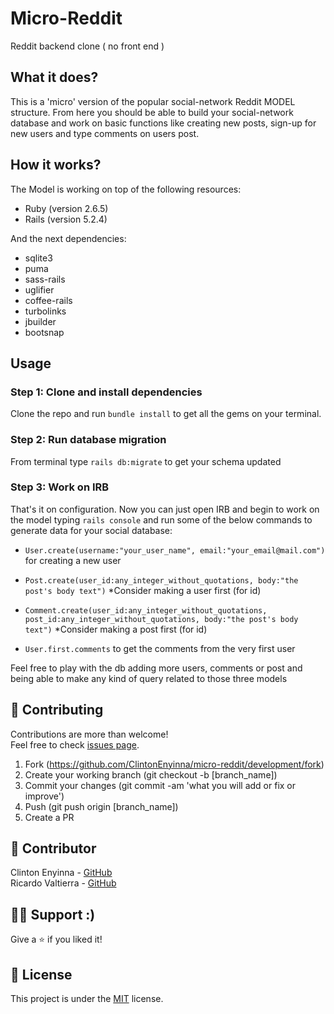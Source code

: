 Micro-Reddit
==============

Reddit backend clone ( no front end )

## What it does?
This is a 'micro' version of the popular social-network Reddit MODEL structure. From here you should be able to build your social-network database and work on basic functions like creating new posts, sign-up for new users and type comments on users post.

## How it works?
The Model is working on top of the following resources:

- Ruby (version 2.6.5)
- Rails (version 5.2.4)

And the next dependencies:

- sqlite3
- puma
- sass-rails
- uglifier
- coffee-rails
- turbolinks
- jbuilder
- bootsnap

## Usage
### Step 1: Clone and install dependencies
Clone the repo and run `bundle install` to get all the gems on your terminal.
### Step 2: Run database migration
From terminal type `rails db:migrate` to get your schema updated
### Step 3: Work on IRB
That's it on configuration. Now you can just open IRB and begin to work on the model typing `rails console` and run some of the below commands to generate data for your social database:

- `User.create(username:"your_user_name", email:"your_email@mail.com")` for creating a new user

- `Post.create(user_id:any_integer_without_quotations, body:"the post's body text")` *Consider making a user first (for id)

- `Comment.create(user_id:any_integer_without_quotations, post_id:any_integer_without_quotations, body:"the post's body text")` *Consider making a post first (for id)

- `User.first.comments` to get the comments from the very first user 

Feel free to play with the db adding more users, comments or post and being able to make any kind of query related to those three models

## 🤝 Contributing

Contributions are more than welcome!<br/>Feel free to check [issues page](https://github.com/ClintonEnyinna/micro-reddit/issues/).

1. Fork (https://github.com/ClintonEnyinna/micro-reddit/development/fork)
2. Create your working branch (git checkout -b [branch_name])
3. Commit your changes (git commit -am 'what you will add or fix or improve')
4. Push (git push origin [branch_name])
5. Create a PR

## 🤖 Contributor

Clinton Enyinna - [GitHub](https://github.com/ClintonEnyinna)
<br>
Ricardo Valtierra - [GitHub](https://github.com/ricardovaltierra)

## 🙋‍♂ Support :)

Give a ⭐️ if you liked it!

## 📝 License

This project is under the [MIT](LICENSE) license.
